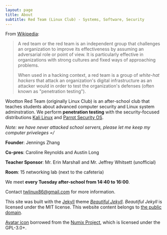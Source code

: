 ```yaml
---
layout: page
title: About
subtitle: Red Team (Linux Club) - Systems, Software, Security
---
```


From [Wikipedia](https://en.wikipedia.org/wiki/Red_team):

> A red team or the red team is an independent group that challenges an organization to improve its effectiveness by assuming an adversarial role or point of view. It is particularly effective in organizations with strong cultures and fixed ways of approaching problems.
>
> When used in a hacking context, a red team is a group of *white-hat hackers* that attack an organization's digital infrastructure as an attacker would in order to test the organization's defenses (often known as "penetration testing").

Wootton Red Team (originally Linux Club) is an after-school club that teaches students about advanced computer security and Linux system adminstration. We perform **penetration testing** with the security-focused distributions [Kali Linux](https://kali.org/) and [Parrot Security OS](https://parrotsec.org/).

*Note: we have never attacked school servers, please let me keep my computer priveleges =/*

**Founder**: Jennings Zhang

**Co-pres**: Caroline Reynolds and Austin Long

**Teacher Sponsor**: Mr. Erin Marshall and Mr. Jeffrey Whitsett (unofficial)

**Room**: 15 networking lab (next to the cafeteria)

We meet **every Tuesday after-school from 14:40 to 16:00**.

Contact [twlinux86@gmail.com](mailto:twlinux86@gmail.com) for more information.

This site was built with the [Jekyll](https://jekyllrb.com/) theme *[Beautiful Jekyll](https://github.com/daattali/beautiful-jekyll#readme)*. *Beautiful Jekyll* is licensed under the MIT license. This website content belongs to [the public domain](https://unlicense.org/).

[Avatar icon](https://github.com/numixproject/numix-icon-theme-circle/blob/master/Numix-Circle/48/apps/terminal.svg) borrowed from the [Numix Project](https://numixproject.org), which is licensed under the GPL-3.0+.
